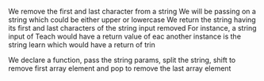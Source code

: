 We remove the first and last character from a string
We will be passing on a string which could be either upper or lowercase
We return the string having its first and last characters of the string input removed
For instance, a string input of Teach would have a return value of eac another instance is the string learn which would have a return of trin

We declare a function, pass the string params, split the string, shift to remove first array element and pop to remove the last array element
